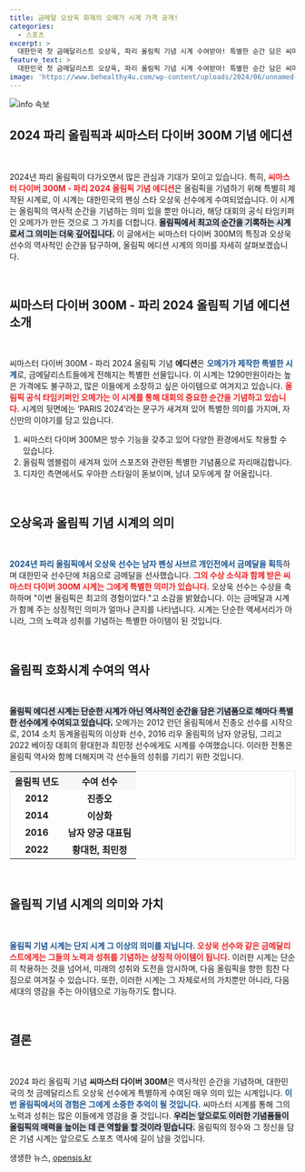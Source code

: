 ```yaml
---
title: 금메달 오상욱 화제의 오메가 시계 가격 공개!
categories:
  - 스포츠
excerpt: >
  대한민국 첫 금메달리스트 오상욱, 파리 올림픽 기념 시계 수여받아! 특별한 순간 담은 씨마스터 다이버 300M, 올림픽의 역사적 가치 더하다. 최근 기념촬영에서 최고의 경험이라며 소감 전해! 클릭해서 말미를 확인해보세요!
feature_text: >
  대한민국 첫 금메달리스트 오상욱, 파리 올림픽 기념 시계 수여받아! 특별한 순간 담은 씨마스터 다이버 300M, 올림픽의 역사적 가치 더하다. 최근 기념촬영에서 최고의 경험이라며 소감 전해! 클릭해서 말미를 확인해보세요!
image: 'https://www.behealthy4u.com/wp-content/uploads/2024/06/unnamed-file.png'
---
```


<p><img src="https://www.behealthy4u.com/wp-content/uploads/2024/06/unnamed-file.png" alt="info 속보" /></p>

<h2 data-ke-size="size26">2024 파리 올림픽과 씨마스터 다이버 300M 기념 에디션</h2>

<p data-ke-size="size16">&nbsp;</p>

<p data-ke-size="size16">2024년 파리 올림픽이 다가오면서 많은 관심과 기대가 모이고 있습니다. 특히, <b><span style="color: #ee2323;">씨마스터 다이버 300M - 파리 2024 올림픽 기념 에디션</span></b>은 올림픽을 기념하기 위해 특별히 제작된 시계로, 이 시계는 대한민국의 펜싱 스타 오상욱 선수에게 수여되었습니다. 이 시계는 올림픽의 역사적 순간을 기념하는 의미 있을 뿐만 아니라, 해당 대회의 공식 타임키퍼인 오메가가 만든 것으로 그 가치를 더합니다. <b><span style="background-color: #21538527;">올림픽에서 최고의 순간을 기록하는 시계로서 그 의미는 더욱 깊어집니다.</span></b> 이 글에서는 씨마스터 다이버 300M의 특징과 오상욱 선수의 역사적인 순간을 탐구하며, 올림픽 에디션 시계의 의미를 자세히 살펴보겠습니다.</p>

<p data-ke-size="size16">&nbsp;</p>

<h2 data-ke-size="size26">씨마스터 다이버 300M - 파리 2024 올림픽 기념 에디션 소개</h2>

<p data-ke-size="size16">&nbsp;</p>

<p data-ke-size="size16">씨마스터 다이버 300M - 파리 2024 올림픽 기념 <b>에디션</b>은 <b><span style="color: #1a5490;">오메가가 제작한 특별한 시계</span></b>로, 금메달리스트들에게 전해지는 특별한 선물입니다. 이 시계는 1290만원이라는 높은 가격에도 불구하고, 많은 이들에게 소장하고 싶은 아이템으로 여겨지고 있습니다. <b><span style="color: #ee2323;">올림픽 공식 타임키퍼인 오메가는 이 시계를 통해 대회의 중요한 순간을 기념하고 있습니다.</span></b> 시계의 뒷면에는 ‘PARIS 2024’라는 문구가 새겨져 있어 특별한 의미를 가지며, 자신만의 이야기를 담고 있습니다.</p>

<ol>
  <li>씨마스터 다이버 300M은 방수 기능을 갖추고 있어 다양한 환경에서도 착용할 수 있습니다.</li>
  <li>올림픽 엠블럼이 새겨져 있어 스포츠와 관련된 특별한 기념품으로 자리매김합니다.</li>
  <li>디자인 측면에서도 우아한 스타일이 돋보이며, 남녀 모두에게 잘 어울립니다.</li>
</ol>

<p data-ke-size="size16">&nbsp;</p>

<h2 data-ke-size="size26">오상욱과 올림픽 기념 시계의 의미</h2>

<p data-ke-size="size16">&nbsp;</p>

<p data-ke-size="size16"><b><span style="color: #1a5490;">2024년 파리 올림픽에서 오상욱 선수는 남자 펜싱 사브르 개인전에서 금메달을 획득</span></b>하며 대한민국 선수단에 처음으로 금메달을 선사했습니다. <b><span style="color: #ee2323;">그의 수상 소식과 함께 받은 씨마스터 다이버 300M 시계는 그에게 특별한 의미가 있습니다.</span></b> 오상욱 선수는 수상을 축하하며 "이번 올림픽은 최고의 경험이었다."고 소감을 밝혔습니다. 이는 금메달과 시계가 함께 주는 상징적인 의미가 얼마나 큰지를 나타냅니다. 시계는 단순한 액세서리가 아니라, 그의 노력과 성취를 기념하는 특별한 아이템이 된 것입니다.</p>

<p data-ke-size="size16">&nbsp;</p>

<h2 data-ke-size="size26">올림픽 호화시계 수여의 역사</h2>

<p data-ke-size="size16">&nbsp;</p>

<p data-ke-size="size16"><b><span style="background-color: #21538527;">올림픽 에디션 시계는 단순한 시계가 아닌 역사적인 순간을 담은 기념품으로 해마다 특별한 선수에게 수여되고 있습니다.</span></b> 오메가는 2012 런던 올림픽에서 진종오 선수를 시작으로, 2014 소치 동계올림픽의 이상화 선수, 2016 리우 올림픽의 남자 양궁팀, 그리고 2022 베이징 대회의 황대헌과 최민정 선수에게도 시계를 수여했습니다. 이러한 전통은 올림픽 역사와 함께 더해지며 각 선수들의 성취를 기리기 위한 것입니다.</p>

<table style="width: 100%; border: 1px solid #eaeaea;">
  <tr>
    <th style="background-color: #f7f7f7; text-align: center;">올림픽 년도</th>
    <th style="background-color: #f7f7f7; text-align: center;">수여 선수</th>
  </tr>
  <tr>
    <td style="text-align: center; height: 17px;"><b>2012</b></td>
    <td style="text-align: center; height: 17px;"><b>진종오</b></td>
  </tr>
  <tr>
    <td style="text-align: center; height: 17px;"><b>2014</b></td>
    <td style="text-align: center; height: 17px;"><b>이상화</b></td>
  </tr>
  <tr>
    <td style="text-align: center; height: 17px;"><b>2016</b></td>
    <td style="text-align: center; height: 17px;"><b>남자 양궁 대표팀</b></td>
  </tr>
  <tr>
    <td style="text-align: center; height: 17px;"><b>2022</b></td>
    <td style="text-align: center; height: 17px;"><b>황대헌, 최민정</b></td>
  </tr>
</table>

<p data-ke-size="size16">&nbsp;</p>

<h2 data-ke-size="size26">올림픽 기념 시계의 의미와 가치</h2>

<p data-ke-size="size16">&nbsp;</p>

<p data-ke-size="size16"><b><span style="color: #1a5490;">올림픽 기념 시계는 단지 시계 그 이상의 의미를 지닙니다</span></b>. <b><span style="color: #ee2323;">오상욱 선수와 같은 금메달리스트에게는 그들의 노력과 성취를 기념하는 상징적 아이템이 됩니다.</span></b> 이러한 시계는 단순히 착용하는 것을 넘어서, 미래의 성취와 도전을 암시하며, 다음 올림픽을 향한 힘찬 다짐으로 여겨질 수 있습니다. 또한, 이러한 시계는 그 자체로서의 가치뿐만 아니라, 다음 세대의 영감을 주는 아이템으로 기능하기도 합니다.</p>

<p data-ke-size="size16">&nbsp;</p>

<h2 data-ke-size="size26">결론</h2>

<p data-ke-size="size16">&nbsp;</p>

<p data-ke-size="size16">2024 파리 올림픽 기념 <b>씨마스터 다이버 300M</b>은 역사적인 순간을 기념하며, 대한민국의 첫 금메달리스트 오상욱 선수에게 특별하게 수여된 매우 의미 있는 시계입니다. <b><span style="color: #1a5490;">이번 올림픽에서의 경험은 그에게 소중한 추억이 될 것입니다.</span></b> 씨마스터 시계를 통해 그의 노력과 성취는 많은 이들에게 영감을 줄 것입니다. <b><span style="background-color: #21538527;">우리는 앞으로도 이러한 기념품들이 올림픽의 매력을 높이는 데 큰 역할을 할 것이라 믿습니다.</span></b> 올림픽의 정수와 그 정신을 담은 기념 시계는 앞으로도 스포츠 역사에 길이 남을 것입니다.</p>
생생한 뉴스, <a href="https://opensis.kr" rel="dofollow">opensis.kr</a>


